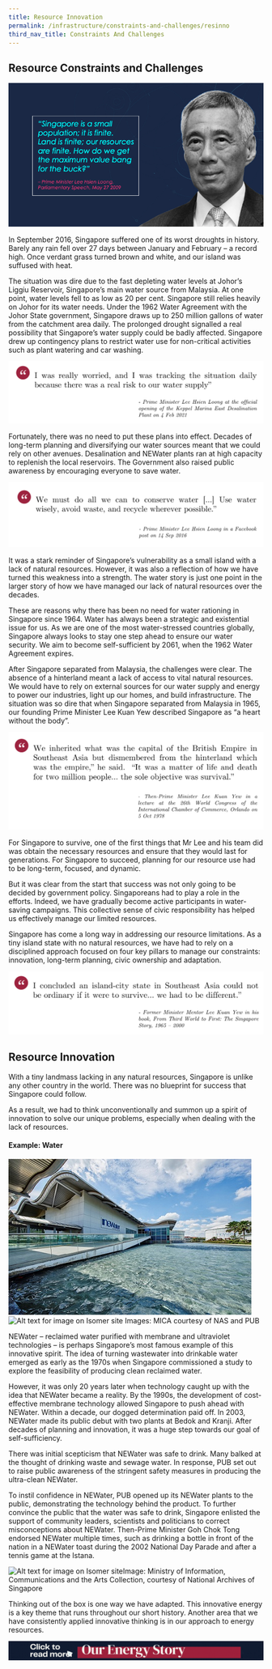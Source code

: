 ```yaml
---
title: Resource Innovation
permalink: /infrastructure/constraints-and-challenges/resinno
third_nav_title: Constraints And Challenges
---
```

## Resource Constraints and Challenges

![Alt text for image on Isomer site](/images/infrastructure/constraints-and-challenges/image001.png)

In September 2016, Singapore suffered one of its worst droughts in history. Barely any rain fell over 27 days between January and February – a record high. Once verdant grass turned brown and white, and our island was suffused with heat.

The situation was dire due to the fast depleting water levels at Johor’s Liggiu Reservoir, Singapore’s main water source from Malaysia. At one point, water levels fell to as low as 20 per cent. Singapore still relies heavily on Johor for its water needs. Under the 1962 Water Agreement with the Johor State government, Singapore draws up to 250 million gallons of water from the catchment area daily. The prolonged drought signalled a real possibility that Singapore’s water supply could be badly affected. Singapore drew up contingency plans to restrict water use for non-critical activities such as plant watering and car washing.

![Alt text for image on Isomer site](/images/infrastructure/constraints-and-challenges/Screenshot%202021-07-0.png)

Fortunately, there was no need to put these plans into effect. Decades of long-term planning and diversifying our water sources meant that we could rely on other avenues. Desalination and NEWater plants ran at high capacity to replenish the local reservoirs. The Government also raised public awareness by encouraging everyone to save water.

![Alt text for image on Isomer site](/images/infrastructure/constraints-and-challenges/Screenshot%202021-07-01%20at%2010.png)

It was a stark reminder of Singapore’s vulnerability as a small island with a lack of natural resources. However, it was also a reflection of how we have turned this weakness into a strength. The water story is just one point in the larger story of how we have managed our lack of natural resources over the decades.

These are reasons why there has been no need for water rationing in Singapore since 1964. Water has always been a strategic and existential issue for us. As we are one of the most water-stressed countries globally, Singapore always looks to stay one step ahead to ensure our water security. We aim to become self-sufficient by 2061, when the 1962 Water Agreement expires.

After Singapore separated from Malaysia, the challenges were clear. The absence of a hinterland meant a lack of access to vital natural resources. We would have to rely on external sources for our water supply and energy to power our industries, light up our homes, and build infrastructure. The situation was so dire that when Singapore separated from Malaysia in 1965, our founding Prime Minister Lee Kuan Yew described Singapore as “a heart without the body”.

![Alt text for image on Isomer site](/images/infrastructure/constraints-and-challenges/Screenshot%202021-07-01%20at.png)

For Singapore to survive, one of the first things that Mr Lee and his team did was obtain the necessary resources and ensure that they would last for generations. For Singapore to succeed, planning for our resource use had to be long-term, focused, and dynamic.

But it was clear from the start that success was not only going to be decided by government policy. Singaporeans had to play a role in the efforts. Indeed, we have gradually become active participants in water-saving campaigns. This collective sense of civic responsibility has helped us effectively manage our limited resources.

Singapore has come a long way in addressing our resource limitations. As a tiny island state with no natural resources, we have had to rely on a disciplined approach focused on four key pillars to manage our constraints: innovation, long-term planning, civic ownership and adaptation.

![Alt text for image on Isomer site](/images/infrastructure/constraints-and-challenges/Screenshot%202021-07-0dsd.png)

## Resource Innovation

With a tiny landmass lacking in any natural resources, Singapore is unlike any other country in the world. There was no blueprint for success that Singapore could follow.

As a result, we had to think unconventionally and summon up a spirit of innovation to solve our unique problems, especially when dealing with the lack of resources.

#### Example: Water

![Alt text for image on Isomer site](/images/newwatervisitorcentre.jpg)
![Alt text for image on Isomer site](/images/newwaterplant.png)
Images: MICA courtesy of NAS and PUB

NEWater – reclaimed water purified with membrane and ultraviolet technologies – is perhaps Singapore’s most famous example of this innovative spirit. The idea of turning wastewater into drinkable water emerged as early as the 1970s when Singapore commissioned a study to explore the feasibility of producing clean reclaimed water.

However, it was only 20 years later when technology caught up with the idea that NEWater became a reality. By the 1990s, the development of cost-effective membrane technology allowed Singapore to push ahead with NEWater. Within a decade, our dogged determination paid off. In 2003, NEWater made its public debut with two plants at Bedok and Kranji. After decades of planning and innovation, it was a huge step towards our goal of self-sufficiency.

There was initial scepticism that NEWater was safe to drink. Many balked at the thought of drinking waste and sewage water. In response, PUB set out to raise public awareness of the stringent safety measures in producing the ultra-clean NEWater.

To instil confidence in NEWater, PUB opened up its NEWater plants to the public, demonstrating the technology behind the product. To further convince the public that the water was safe to drink, Singapore enlisted the support of community leaders, scientists and politicians to correct misconceptions about NEWater. Then-Prime Minister Goh Chok Tong endorsed NEWater multiple times, such as drinking a bottle in front of the nation in a NEWater toast during the 2002 National Day Parade and after a tennis game at the Istana.

![Alt text for image on Isomer site](/images/pm_goh_newater.jpg)Image: Ministry of Information, Communications and the Arts Collection, courtesy of National Archives of Singapore

Thinking out of the box is one way we have adapted. This innovative energy is a key theme that runs throughout our short history. Another area that we have consistently applied innovative thinking is in our approach to energy resources.

[![Alt text for image on Isomer site](/images/infrastructure/constraints-and-challenges/image015.gif)](/infrastructure/case-studies-resources/energy)